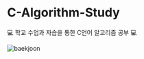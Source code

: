 # C-Algorithm-Study
💻 학교 수업과 자습을 통한 C언어 알고리즘 공부 💻

<img src="https://d2gd6pc034wcta.cloudfront.net/images/logo@2x.png" alt="baekjoon" />
